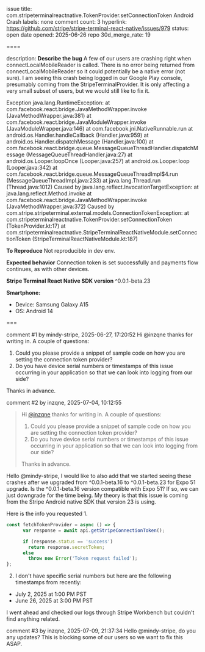 issue title: com.stripeterminalreactnative.TokenProvider.setConnectionToken Android Crash
labels: none
comment count: 3
hyperlink: https://github.com/stripe/stripe-terminal-react-native/issues/979
status: open
date opened: 2025-06-26
repo 30d_merge_rate: 19

====

description:
**Describe the bug**
A few of our users are crashing right when connectLocalMobileReader is called. There is no error being returned from connectLocalMobileReader so it could potentially be a native error (not sure). I am seeing this crash being logged in our Google Play console, presumably coming from the StripeTerminalProvider. It is only affecting a very small subset of users, but we would still like to fix it.

Exception java.lang.RuntimeException:
  at com.facebook.react.bridge.JavaMethodWrapper.invoke (JavaMethodWrapper.java:381)
  at com.facebook.react.bridge.JavaModuleWrapper.invoke (JavaModuleWrapper.java:146)
  at com.facebook.jni.NativeRunnable.run
  at android.os.Handler.handleCallback (Handler.java:959)
  at android.os.Handler.dispatchMessage (Handler.java:100)
  at com.facebook.react.bridge.queue.MessageQueueThreadHandler.dispatchMessage (MessageQueueThreadHandler.java:27)
  at android.os.Looper.loopOnce (Looper.java:257)
  at android.os.Looper.loop (Looper.java:342)
  at com.facebook.react.bridge.queue.MessageQueueThreadImpl$4.run (MessageQueueThreadImpl.java:233)
  at java.lang.Thread.run (Thread.java:1012)
Caused by java.lang.reflect.InvocationTargetException:
  at java.lang.reflect.Method.invoke
  at com.facebook.react.bridge.JavaMethodWrapper.invoke (JavaMethodWrapper.java:372)
Caused by com.stripe.stripeterminal.external.models.ConnectionTokenException:
  at com.stripeterminalreactnative.TokenProvider.setConnectionToken (TokenProvider.kt:17)
  at com.stripeterminalreactnative.StripeTerminalReactNativeModule.setConnectionToken (StripeTerminalReactNativeModule.kt:187)

**To Reproduce**
Not reproducible in dev env.

**Expected behavior**
Connection token is set successfully and payments flow continues, as with other devices.

**Stripe Terminal React Native SDK version**
^0.0.1-beta.23

**Smartphone:**
- Device: Samsung Galaxy A15
- OS: Android 14


===

comment #1 by mindy-stripe, 2025-06-27, 17:20:52
Hi @inzqne thanks for writing in. A couple of questions:

1. Could you please provide a snippet of sample code on how you are setting the connection token provider?
2. Do you have device serial numbers or timestamps of this issue occurring in your application so that we can look into logging from our side? 

Thanks in advance.

comment #2 by inzqne, 2025-07-04, 10:12:55
> Hi [@inzqne](https://github.com/inzqne) thanks for writing in. A couple of questions:
> 
> 1. Could you please provide a snippet of sample code on how you are setting the connection token provider?
> 2. Do you have device serial numbers or timestamps of this issue occurring in your application so that we can look into logging from our side?
> 
> Thanks in advance.

Hello @mindy-stripe, I would like to also add that we started seeing these crashes after we upgraded from ^0.0.1-beta.16 to ^0.0.1-beta.23 for Expo 51 upgrade. Is the ^0.0.1-beta.16 version compatible with Expo 51? If so, we can just downgrade for the time being. My theory is that this issue is coming from the Stripe Android native SDK that version 23 is using.

Here is the info you requested
1. 
```javascript
const fetchTokenProvider = async () => {
      var response = await api.getStripeConnectionToken();

      if (response.status == 'success')
        return response.secretToken;
      else
        throw new Error('Token request failed');
};
``` 
2. I don't have specific serial numbers but here are the following timestamps from recently:
- July 2, 2025 at 1:00 PM PST
- June 26, 2025 at 3:00 PM PST

I went ahead and checked our logs through Stripe Workbench but couldn't find anything related.


comment #3 by inzqne, 2025-07-09, 21:37:34
Hello @mindy-stripe, do you any updates? This is blocking some of our users so we want to fix this ASAP.
